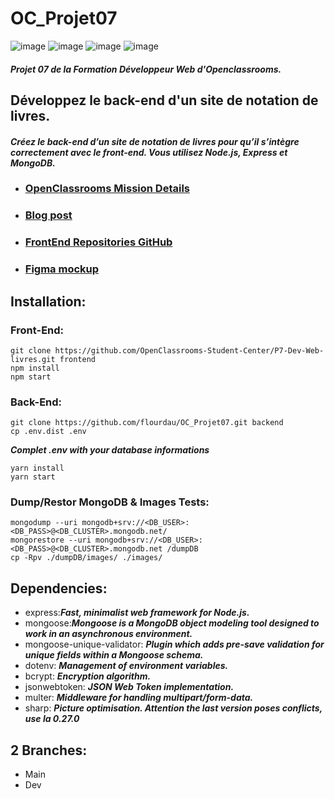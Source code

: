 #       OC_Projet07
![image](https://img.shields.io/badge/JavaScript-323330?style=for-the-badge&logo=javascript&logoColor=F7DF1E)
![image](https://img.shields.io/badge/Node.js-339933?style=for-the-badge&logo=nodedotjs&logoColor=white)
![image](https://img.shields.io/badge/Express.js-000000?style=for-the-badge&logo=express&logoColor=white)
![image](https://img.shields.io/badge/MongoDB-4EA94B?style=for-the-badge&logo=mongodb&logoColor=white)
####    *Projet 07 de la Formation Développeur Web d'Openclassrooms.*
##      Développez le back-end d'un site de notation de livres.
####    *Créez le back-end d’un site de notation de livres pour qu’il s’intègre correctement avec le front-end. Vous utilisez Node.js, Express et MongoDB.*

-   ### [OpenClassrooms Mission Details](https://openclassrooms.com/fr/paths/717/projects/1335/assignment)
-   ### [Blog post](https://blog.positive-link.net/oc_projet07)
-   ### [FrontEnd Repositories GitHub](https://github.com/OpenClassrooms-Student-Center/P7-Dev-Web-livres)
-   ### [Figma mockup](https://www.figma.com/file/Snidyc45xi6qchoOPabMA9/Maquette-Mon-Vieux-Grimoir?node-id=0%3A1)


##      Installation:
###     Front-End:
    git clone https://github.com/OpenClassrooms-Student-Center/P7-Dev-Web-livres.git frontend
    npm install
    npm start

###     Back-End:
    git clone https://github.com/flourdau/OC_Projet07.git backend
    cp .env.dist .env 

***Complet .env with your database informations***

    yarn install
    yarn start

###     Dump/Restor MongoDB & Images Tests:
    mongodump --uri mongodb+srv://<DB_USER>:<DB_PASS>@<DB_CLUSTER>.mongodb.net/
    mongorestore --uri mongodb+srv://<DB_USER>:<DB_PASS>@<DB_CLUSTER>.mongodb.net /dumpDB
    cp -Rpv ./dumpDB/images/ ./images/

##      Dependencies:
- express:***Fast, minimalist web framework for Node.js.***
- mongoose:***Mongoose is a MongoDB object modeling tool designed to work in an asynchronous environment.***
- mongoose-unique-validator: ***Plugin which adds pre-save validation for unique fields within a Mongoose schema.***
- dotenv: ***Management of environment variables.***
- bcrypt: ***Encryption algorithm.***
- jsonwebtoken: ***JSON Web Token implementation.***
- multer: ***Middleware for handling multipart/form-data.***
- sharp: ***Picture optimisation. Attention the last version poses conflicts, use la 0.27.0***

##      2 Branches:
-   Main
-   Dev